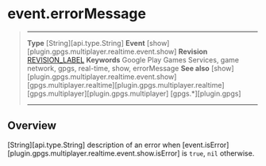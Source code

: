 # event.errorMessage

> --------------------- ------------------------------------------------------------------------------------------
> __Type__              [String][api.type.String]
> __Event__             [show][plugin.gpgs.multiplayer.realtime.event.show]
> __Revision__          [REVISION_LABEL](REVISION_URL)
> __Keywords__          Google Play Games Services, game network, gpgs, real-time, show, errorMessage
> __See also__          [show][plugin.gpgs.multiplayer.realtime.event.show]
>						[gpgs.multiplayer.realtime][plugin.gpgs.multiplayer.realtime]
>						[gpgs.multiplayer][plugin.gpgs.multiplayer]
>                       [gpgs.*][plugin.gpgs]
> --------------------- ------------------------------------------------------------------------------------------

## Overview

[String][api.type.String] description of an error when [event.isError][plugin.gpgs.multiplayer.realtime.event.show.isError] is `true`, `nil` otherwise.